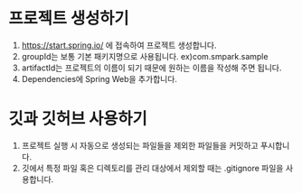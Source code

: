 # 프로젝트 생성하기
1. https://start.spring.io/ 에 접속하여 프로젝트 생성합니다.
2. groupId는 보통 기본 패키지명으로 사용됩니다. ex)com.smpark.sample
3. artifactId는 프로젝트의 이름이 되기 때문에 원하는 이름을 작성해 주면 됩니다.
4. Dependencies에 Spring Web을 추가합니다.

# 깃과 깃허브 사용하기
1. 프로젝트 실행 시 자동으로 생성되는 파일들을 제외한 파일들을 커밋하고 푸시합니다.
2. 깃에서 특정 파일 혹은 디렉토리를 관리 대상에서 제외할 때는 .gitignore 파일을 사용합니다.